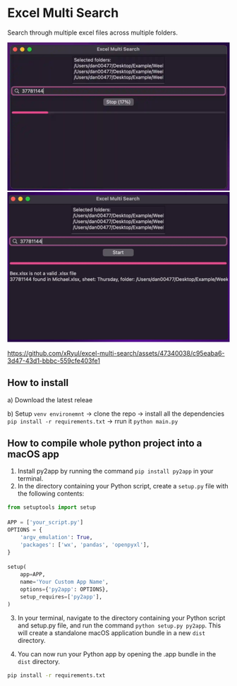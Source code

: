 # Excel Multi Search

Search through multiple excel files across multiple folders.

![Alt text](img/Example1.webp)
![Alt text](img/Example2.webp)

https://github.com/xRyul/excel-multi-search/assets/47340038/c95eaba6-3d47-43d1-bbbc-559cfe403fe1


## How to install

a) Download the latest releae  

b) Setup `venv environemnt` -> clone the repo -> install all the dependencies `pip install -r requirements.txt` -> rrun it `python main.py`

## How to compile whole python project into a macOS app  

1. Install py2app by running the command `pip install py2app` in your terminal.
2. In the directory containing your Python script, create a `setup.py` file with the following contents:

```python
from setuptools import setup

APP = ['your_script.py']
OPTIONS = {
    'argv_emulation': True,
    'packages': ['wx', 'pandas', 'openpyxl'],
}

setup(
    app=APP,
    name='Your Custom App Name',
    options={'py2app': OPTIONS},
    setup_requires=['py2app'],
)
```  

3. In your terminal, navigate to the directory containing your Python script and setup.py file, and run the command `python setup.py py2app`. This will create a standalone macOS application bundle in a new `dist` directory.

4. You can now run your Python app by opening the .app bundle in the `dist` directory.


```bash
pip install -r requirements.txt
```  
